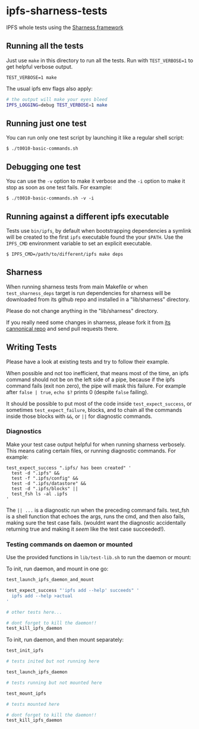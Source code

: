 # ipfs-sharness-tests

IPFS whole tests using the [Sharness framework](https://github.com/chriscool/sharness/)

## Running all the tests

Just use `make` in this directory to run all the tests.
Run with `TEST_VERBOSE=1` to get helpful verbose output.

```
TEST_VERBOSE=1 make
```

The usual ipfs env flags also apply:

```sh
# the output will make your eyes bleed
IPFS_LOGGING=debug TEST_VERBOSE=1 make
```

## Running just one test

You can run only one test script by launching it like a regular shell
script:

```
$ ./t0010-basic-commands.sh
```

## Debugging one test

You can use the `-v` option to make it verbose and the `-i` option to
make it stop as soon as one test fails.
For example:

```
$ ./t0010-basic-commands.sh -v -i
```

## Running against a different ipfs executable

Tests use `bin/ipfs`, by default when bootstrapping dependencies a symlink
will be created to the first `ipfs` executable found the your `$PATH`. Use the
`IPFS_CMD` environment variable to set an explicit executable.

```
$ IPFS_CMD=/path/to/different/ipfs make deps
```

## Sharness

When running sharness tests from main Makefile or when `test_sharness_deps`
target is run dependencies for sharness
will be downloaded from its github repo and installed in a "lib/sharness"
directory.

Please do not change anything in the "lib/sharness" directory.

If you really need some changes in sharness, please fork it from
[its cannonical repo](https://github.com/mlafeldt/sharness/) and
send pull requests there.

## Writing Tests

Please have a look at existing tests and try to follow their example.

When possible and not too inefficient, that means most of the time,
an ipfs command should not be on the left side of a pipe, because if
the ipfs command fails (exit non zero), the pipe will mask this failure.
For example after `false | true`, `echo $?` prints 0 (despite `false`
failing).

It should be possible to put most of the code inside `test_expect_success`,
or sometimes `test_expect_failure`, blocks, and to chain all the commands
inside those blocks with `&&`, or `||` for diagnostic commands.

### Diagnostics

Make your test case output helpful for when running sharness verbosely.
This means cating certain files, or running diagnostic commands.
For example:

```
test_expect_success ".ipfs/ has been created" '
  test -d ".ipfs" &&
  test -f ".ipfs/config" &&
  test -d ".ipfs/datastore" &&
  test -d ".ipfs/blocks" ||
  test_fsh ls -al .ipfs
'
```

The `|| ...` is a diagnostic run when the preceding command fails.
test_fsh is a shell function that echoes the args, runs the cmd,
and then also fails, making sure the test case fails. (wouldnt want
the diagnostic accidentally returning true and making it _seem_ like
the test case succeeded!).


### Testing commands on daemon or mounted

Use the provided functions in `lib/test-lib.sh` to run the daemon or mount:

To init, run daemon, and mount in one go:

```sh
test_launch_ipfs_daemon_and_mount

test_expect_success "'ipfs add --help' succeeds" '
  ipfs add --help >actual
'

# other tests here...

# dont forget to kill the daemon!!
test_kill_ipfs_daemon
```

To init, run daemon, and then mount separately:

```sh
test_init_ipfs

# tests inited but not running here

test_launch_ipfs_daemon

# tests running but not mounted here

test_mount_ipfs

# tests mounted here

# dont forget to kill the daemon!!
test_kill_ipfs_daemon
```
